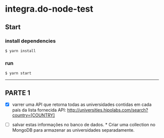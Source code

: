 # integra.do-node-test

## Start
### install dependencies
``$ yarn install``

### run
``$ yarn start``

--------------------------------

## PARTE 1
- [x] varrer uma API que retorna todas as universidades contidas em cada país da lista fornecida
        API: http://universities.hipolabs.com/search?country=[COUNTRY]

- [ ] salvar estas informações no banco de dados.
        * Criar uma collection no MongoDB para armazenar as universidades separadamente.

